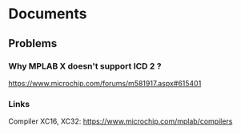 # Documents

## Problems

### Why MPLAB X doesn't support ICD 2 ?

https://www.microchip.com/forums/m581917.aspx#615401

### Links

Compiler XC16, XC32:
https://www.microchip.com/mplab/compilers
